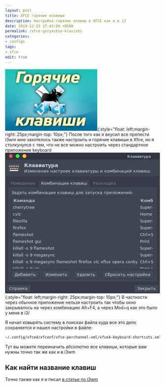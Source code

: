 ```yaml
---
layout: post
title: XFCE горячие клавиши
description: Настройка горячих клавиш в XFCE как и в i3
date: 2019-12-15 17:43:09 +0500
permalink: /xfce-goryachie-klavishi
categories: 
- configs
tags:
- xfce
edit: true
---
```

![Настройка горячих клавиш в XFCE как и в i3](../img/xfce-goryachie-klavishi.jpg){:style="float: left;margin-right: 25px;margin-top: 10px;"}
После того как я вкусил все прелести i3wm мне захотелось также настроить и горячие клавиши в Xfce, но я столкунулся с тем, что не все можно настроить через стандартное приложение keyboard
![Настройка горячих клавиш в XFCE как и в i3](../img/2020-01-24_14.png){:style="float: left;margin-right: 25px;margin-top: 10px;"}
В частности через обычное приложение нельзя настроить так чтобы окно закрывалось на через комбинацию Alt+F4, а через Mod+q как это было у меня в i3/

Я начал ковырять систему в поисках файла куда все это дело сохраняется и нашел настройки в файле: 

```sh
~/.config/xfce4/xfconf/xfce-perchannel-xml/xfce4-keyboard-shortcuts.xml
```
Тут вы можете переиначить абсолютно все клавиши, которые вам нужны точно так же как и в i3wm

## Как найти название клавиш
Точно также как я и писал [в статье по i3wm](https://ordanax.github.io/i3wm)


